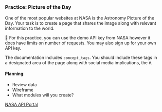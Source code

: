 ## <h3 id="Nasa-Practice">Practice: Picture of the Day</h3>
One of the most popular websites at NASA is the Astronomy Picture of the Day. Your task is to create a page that shares the image along with relevant information to the world. 

 🚀 For this practice, you can use the demo API key from NASA however it does have limits on number of requests. You may also sign up for your own API key.
 
 The documentation includes `concept_tags`. You should include these tags in a designated area of the page along with social media implications, the `#`.

#### Planning
* Review data
* Wireframe
* What modules will you create?


[NASA API Portal](https://api.nasa.gov/)